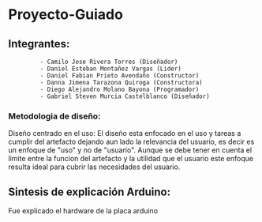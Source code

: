 # Proyecto-Guiado
## Integrantes: 
             - Camilo Jose Rivera Torres (Diseñador)
             - Daniel Esteban Montañez Vargas (Lider)
             - Daniel Fabian Prieto Avendaño (Constructor)
             - Danna Jimena Tarazona Quiroga (Constructora)
             - Diego Alejandro Molano Bayona (Programador)
             - Gabriel Steven Murcia Castelblanco (Diseñador)
### Metodologia de diseño:
Diseño centrado en el uso:  El diseño esta enfocado en el uso y tareas a cumplir del artefacto dejando aun lado la relevancia del usuario, es decir es un enfoque de "uso" y no de "usuario". Aunque se debe tener en cuenta el limite entre la funcion del artefacto y la utilidad que el usuario este enfoque resulta ideal para cubrir las necesidades del usuario.

## Sintesis de explicación Arduino:
Fue explicado el hardware de la placa arduino 
